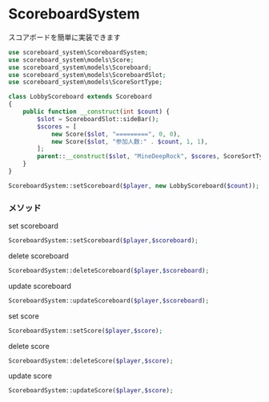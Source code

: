 # ScoreboardSystem
スコアボードを簡単に実装できます

```php
use scoreboard_system\ScoreboardSystem;
use scoreboard_system\models\Score;
use scoreboard_system\models\Scoreboard;
use scoreboard_system\models\ScoreboardSlot;
use scoreboard_system\models\ScoreSortType;

class LobbyScoreboard extends Scoreboard
{
    public function __construct(int $count) {
        $slot = ScoreboardSlot::sideBar();
        $scores = [
            new Score($slot, "=========", 0, 0),
            new Score($slot, "参加人数:" . $count, 1, 1),
        ];
        parent::__construct($slot, "MineDeepRock", $scores, ScoreSortType::smallToLarge());
    }
}

ScoreboardSystem::setScoreboard($player, new LobbyScoreboard($count));
```

### メソッド

set scoreboard
```php
ScoreboardSystem::setScoreboard($player,$scoreboard);
```

delete scoreboard
```php
ScoreboardSystem::deleteScoreboard($player,$scoreboard);
```

update scoreboard
```php
ScoreboardSystem::updateScoreboard($player,$scoreboard);
```

set score
```php
ScoreboardSystem::setScore($player,$score);
```

delete score
```php
ScoreboardSystem::deleteScore($player,$score);
```

update score
```php
ScoreboardSystem::updateScore($player,$score);
```